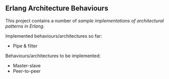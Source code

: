 Erlang Architecture Behaviours
------------------------------

This project contains a number of *sample implementations of architectural patterns in Erlang*.

Implemented behaviours/architectures so far:

* Pipe & filter


Behaviours/architectures to be implemented:

* Master-slave
* Peer-to-peer

